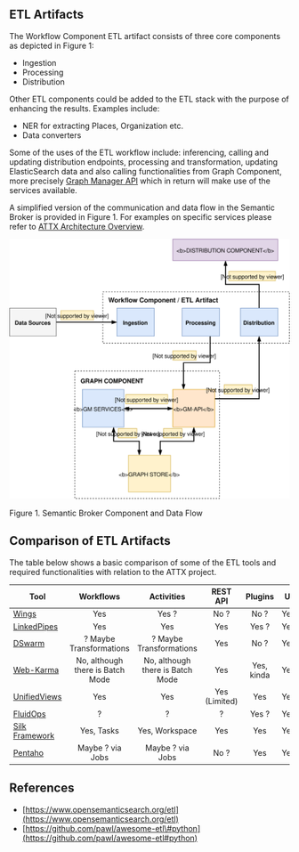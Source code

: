 ## ETL Artifacts

The Workflow Component ETL artifact consists of three core components as depicted in Figure 1:

* Ingestion
* Processing
* Distribution

Other ETL components could be added to the ETL stack with the purpose of enhancing the results. Examples include:

* NER for extracting Places, Organization etc.
* Data converters

Some of the uses of the ETL workflow include: inferencing, calling and updating distribution endpoints, processing and transformation, updating ElasticSearch data and also calling functionalities from Graph Component, more precisely [Graph Manager API](Graph-Manager-API.md) which in return will make use of the services available.

A simplified version of the communication and data flow in the Semantic Broker is provided in Figure 1. For examples on specific services please refer to [ATTX Architecture Overview](ATTX-Architecture-Overview.md).

![Figure 1. Semantic Broker Component and Data Flow](images/etl_componentworkflow.svg)

Figure 1.  Semantic Broker Component and Data Flow

## Comparison of ETL Artifacts

The table below shows a basic comparison of some of the ETL tools and required functionalities with relation to the ATTX project.

| Tool | Workflows | Activities | REST API | Plugins | UI | License |
| --- | :---: | :---: | :---: | :---: | :---: | :---: |
| [Wings](https://github.com/IKCAP/wings) | Yes | Yes ? | No ? | No ? | Yes | Apache 2.0 |
| [LinkedPipes](https://github.com/linkedpipes/etl) | Yes | Yes | Yes | Yes ? | Yes | MIT |
| [DSwarm](http://www.dswarm.org/) | ? Maybe Transformations | ? Maybe Transformations | Yes | No ? | Yes | Apache 2.0 |
| [Web-Karma](https://github.com/usc-isi-i2/Web-Karma) | No, although there is Batch Mode | No, although there is Batch Mode | Yes | Yes, kinda | Yes | Apache 2.0 |
| [UnifiedViews](https://github.com/UnifiedViews/Core) | Yes | Yes | Yes \(Limited\) | Yes | Yes | GPL 3.0 |
| [FluidOps](http://www.fluidops.com/) | ? | ? | ? | Yes ? | Yes | Commercial |
| [Silk Framework](http://silkframework.org) | Yes, Tasks | Yes, Workspace | Yes | Yes | Yes | Apache 2.0 |
| [Pentaho](http://community.pentaho.com/projects/data-integration/) | Maybe ? via Jobs | Maybe ? via Jobs | No ? | Yes | Yes | Apache 2.0 |

## References

* [https://www.opensemanticsearch.org/etl](https://www.opensemanticsearch.org/etl)
* [https://github.com/pawl/awesome-etl\#python](https://github.com/pawl/awesome-etl#python)
